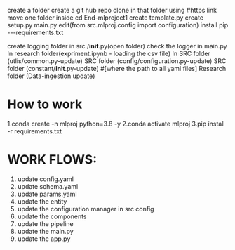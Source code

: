 create a folder 
create a git hub repo
clone in that folder using #https link
move one folder inside cd End-mlproject1
create template.py
create setup.py
main.py edit(from src.mlproj.config import configuration)
install pip ---requirements.txt

create logging folder in src./__init__.py(open folder)
check the logger in main.py
In research folder(expriment.ipynb - loading the csv file)
In SRC folder (utlis/common.py-update)
SRC folder (config/configuration.py-update)
SRC folder (constant/__init__.py-update) #[where the path to all yaml files]
Research folder (Data-ingestion update)
    



# How to work
1.conda create -n mlproj python=3.8 -y 
2.conda activate mlproj
3.pip install -r requirements.txt

# WORK FLOWS:
1. update config.yaml
2. update schema.yaml
3. update params.yaml
4. update the entity
5. update the configuration manager in src config
6. update the components
7. update the pipeline
8. update the main.py
9. update the app.py